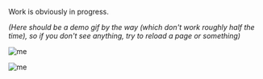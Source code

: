 Work is obviously in progress.

*(Here should be a demo gif by the way (which don't work roughly half the time), so if you don't see anything, try to reload a page or something)*

![me](https://i.postimg.cc/m2DZ6vqC/02f.gif)

![me](https://i.postimg.cc/XJ44KmdZ/03f.gif)